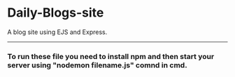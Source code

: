 # Daily-Blogs-site
A blog site using EJS and Express. 

---
### To  run these file you need to install npm and then start your server using "nodemon filename.js" comnd in cmd.


